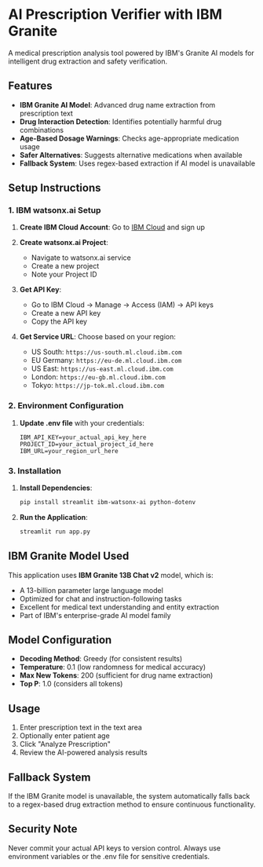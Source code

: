 # AI Prescription Verifier with IBM Granite

A medical prescription analysis tool powered by IBM's Granite AI models for intelligent drug extraction and safety verification.

## Features

- **IBM Granite AI Model**: Advanced drug name extraction from prescription text
- **Drug Interaction Detection**: Identifies potentially harmful drug combinations
- **Age-Based Dosage Warnings**: Checks age-appropriate medication usage
- **Safer Alternatives**: Suggests alternative medications when available
- **Fallback System**: Uses regex-based extraction if AI model is unavailable

## Setup Instructions

### 1. IBM watsonx.ai Setup

1. **Create IBM Cloud Account**: Go to [IBM Cloud](https://cloud.ibm.com) and sign up
2. **Create watsonx.ai Project**:
   - Navigate to watsonx.ai service
   - Create a new project
   - Note your Project ID

3. **Get API Key**:
   - Go to IBM Cloud → Manage → Access (IAM) → API keys
   - Create a new API key
   - Copy the API key

4. **Get Service URL**: Choose based on your region:
   - US South: `https://us-south.ml.cloud.ibm.com`
   - EU Germany: `https://eu-de.ml.cloud.ibm.com`
   - US East: `https://us-east.ml.cloud.ibm.com`
   - London: `https://eu-gb.ml.cloud.ibm.com`
   - Tokyo: `https://jp-tok.ml.cloud.ibm.com`

### 2. Environment Configuration

1. **Update .env file** with your credentials:
   ```
   IBM_API_KEY=your_actual_api_key_here
   PROJECT_ID=your_actual_project_id_here
   IBM_URL=your_region_url_here
   ```

### 3. Installation

1. **Install Dependencies**:
   ```bash
   pip install streamlit ibm-watsonx-ai python-dotenv
   ```

2. **Run the Application**:
   ```bash
   streamlit run app.py
   ```

## IBM Granite Model Used

This application uses **IBM Granite 13B Chat v2** model, which is:
- A 13-billion parameter large language model
- Optimized for chat and instruction-following tasks
- Excellent for medical text understanding and entity extraction
- Part of IBM's enterprise-grade AI model family

## Model Configuration

- **Decoding Method**: Greedy (for consistent results)
- **Temperature**: 0.1 (low randomness for medical accuracy)
- **Max New Tokens**: 200 (sufficient for drug name extraction)
- **Top P**: 1.0 (considers all tokens)

## Usage

1. Enter prescription text in the text area
2. Optionally enter patient age
3. Click "Analyze Prescription"
4. Review the AI-powered analysis results

## Fallback System

If the IBM Granite model is unavailable, the system automatically falls back to a regex-based drug extraction method to ensure continuous functionality.

## Security Note

Never commit your actual API keys to version control. Always use environment variables or the .env file for sensitive credentials.
